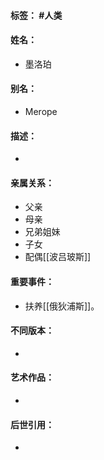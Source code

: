 #### 标签： #人类 
#### 姓名：
- 墨洛珀
#### 别名：
- Merope
#### 描述：
- 
#### 亲属关系：
- 父亲
- 母亲
- 兄弟姐妹
- 子女
- 配偶[[波吕玻斯]]
#### 重要事件：
- 扶养[[俄狄浦斯]]。
#### 不同版本：
- 
#### 艺术作品：
- 
#### 后世引用：
- 